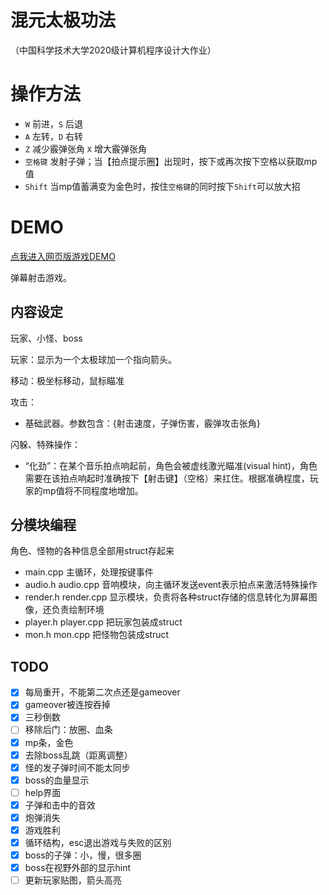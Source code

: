 # 混元太极功法
（中国科学技术大学2020级计算机程序设计大作业）

# 操作方法
- `W` 前进，`S` 后退
- `A` 左转，`D` 右转
- `Z` 减少霰弹张角 `X` 增大霰弹张角
- `空格键` 发射子弹；当【拍点提示圈】出现时，按下或再次按下空格以获取mp值
- `Shift` 当mp值蓄满变为金色时，按住`空格键`的同时按下`Shift`可以放大招

# DEMO
[点我进入网页版游戏DEMO](http://home.ustc.edu.cn/~wutianming)

弹幕射击游戏。

## 内容设定
玩家、小怪、boss

玩家：显示为一个太极球加一个指向箭头。

移动：极坐标移动，鼠标瞄准

攻击：
- 基础武器。参数包含：{射击速度，子弹伤害，霰弹攻击张角}

闪躲、特殊操作：
- “化劲”：在某个音乐拍点响起前，角色会被虚线激光瞄准(visual hint)，角色需要在该拍点响起时准确按下【射击键】（空格）来扛住。根据准确程度，玩家的mp值将不同程度地增加。

## 分模块编程
角色、怪物的各种信息全部用struct存起来
- main.cpp 主循环，处理按键事件
- audio.h audio.cpp 音响模块，向主循环发送event表示拍点来激活特殊操作
- render.h render.cpp 显示模块，负责将各种struct存储的信息转化为屏幕图像，还负责绘制环境
- player.h player.cpp 把玩家包装成struct
- mon.h mon.cpp 把怪物包装成struct

## TODO
- [X] 每局重开，不能第二次点还是gameover
- [X] gameover被连按吞掉
- [X] 三秒倒数
- [ ] 移除后门：放圈、血条
- [X] mp条，金色
- [X] 去除boss乱跳（距离调整）
- [X] 怪的发子弹时间不能太同步
- [X] boss的血量显示
- [ ] help界面
- [X] 子弹和击中的音效
- [X] 炮弹消失
- [X] 游戏胜利
- [X] 循环结构，esc退出游戏与失败的区别
- [X] boss的子弹：小，慢，很多圈
- [X] boss在视野外部的显示hint
- [ ] 更新玩家贴图，箭头高亮
